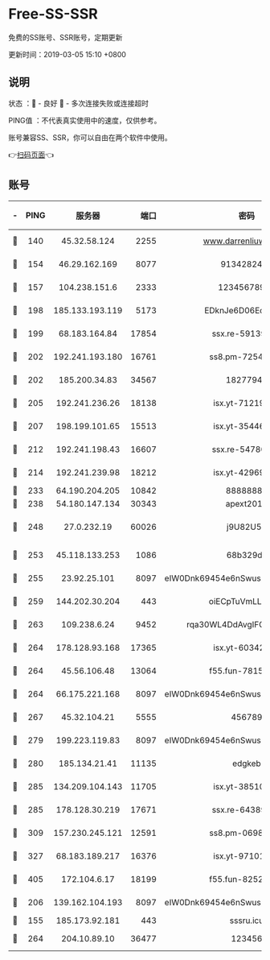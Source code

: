 # Free-SS-SSR

免费的SS账号、SSR账号，定期更新

更新时间：2019-03-05 15:10 +0800

## 说明

状态     ：🙂 - 良好 🙁 - 多次连接失败或连接超时

PING值   ：不代表真实使用中的速度，仅供参考。

账号兼容SS、SSR，你可以自由在两个软件中使用。

👉[扫码页面](https://liesauer.github.io/free-ss-ssr.github.io/)👈

## 账号

|-|PING|服务器|端口|密码|加密方式|区域|
|:----:|:----:|:-----:|-----:|:----:|:----:|:----:|
|🙂|140|45.32.58.124|2255|www.darrenliuwei.com|aes-256-cfb|JP|
|🙂|154|46.29.162.169|8077|9134282479|aes-256-cfb|RU|
|🙂|157|104.238.151.6|2333|12345678900|aes-256-cfb|JP|
|🙂|198|185.133.193.119|5173|EDknJe6D06EoWDaw|aes-256-cfb|US|
|🙂|199|68.183.164.84|17854|ssx.re-59139311|aes-256-cfb|US|
|🙂|202|192.241.193.180|16761|ss8.pm-72545882|aes-256-cfb|US|
|🙂|202|185.200.34.83|34567|18277940|aes-256-cfb|US|
|🙂|205|192.241.236.26|18138|isx.yt-71219423|aes-256-cfb|US|
|🙂|207|198.199.101.65|15513|isx.yt-35446579|aes-256-cfb|US|
|🙂|212|192.241.198.43|16607|ssx.re-54780207|aes-256-cfb|US|
|🙂|214|192.241.239.98|18212|isx.yt-42969531|aes-256-cfb|US|
|🙂|233|64.190.204.205|10842|88888888|rc4-md5|US|
|🙂|238|54.180.147.134|30343|apext2019|chacha20|KR|
|🙂|248|27.0.232.19|60026|j9U82U53|xchacha20-ietf-poly1305|HK|
|🙂|253|45.118.133.253|1086|68b329da|aes-256-cfb|SG|
|🙂|255|23.92.25.101|8097|eIW0Dnk69454e6nSwuspv9DmS201tQ0D|aes-256-cfb|US|
|🙂|259|144.202.30.204|443|oiECpTuVmLLxk4Ts|aes-256-cfb|US|
|🙂|263|109.238.6.24|9452|rqa30WL4DdAvgIFG6Fs3znzTa|aes-256-cfb|FR|
|🙂|264|178.128.93.168|17365|isx.yt-60342023|aes-256-cfb|SG|
|🙂|264|45.56.106.48|13064|f55.fun-78155284|aes-256-cfb|US|
|🙂|264|66.175.221.168|8097|eIW0Dnk69454e6nSwuspv9DmS201tQ0D|aes-256-cfb|US|
|🙂|267|45.32.104.21|5555|456789|aes-256-cfb|SG|
|🙂|279|199.223.119.83|8097|eIW0Dnk69454e6nSwuspv9DmS201tQ0D|aes-256-cfb|US|
|🙂|280|185.134.21.41|11135|edgkeb|aes-256-cfb|GB|
|🙂|285|134.209.104.143|11705|isx.yt-38510096|aes-256-cfb|SG|
|🙂|285|178.128.30.219|17671|ssx.re-64389778|aes-256-cfb|SG|
|🙂|309|157.230.245.121|12591|ss8.pm-06983018|aes-256-cfb|SG|
|🙂|327|68.183.189.217|16376|isx.yt-97101614|aes-256-cfb|SG|
|🙂|405|172.104.6.17|18199|f55.fun-82524174|aes-256-cfb|US|
|🙂|206|139.162.104.193|8097|eIW0Dnk69454e6nSwuspv9DmS201tQ0D|aes-256-cfb|JP|
|🙁|155|185.173.92.181|443|sssru.icu|rc4-md5|RU|
|🙁|264|204.10.89.10|36477|123456|aes-256-cfb|US|
